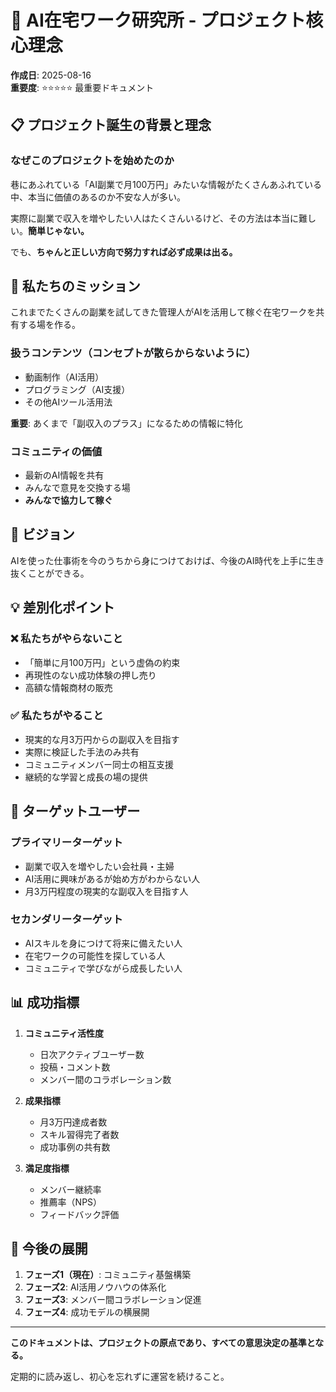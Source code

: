 # 🎯 AI在宅ワーク研究所 - プロジェクト核心理念

**作成日**: 2025-08-16  
**重要度**: ⭐⭐⭐⭐⭐ 最重要ドキュメント

## 📋 プロジェクト誕生の背景と理念

### なぜこのプロジェクトを始めたのか

巷にあふれている「AI副業で月100万円」みたいな情報がたくさんあふれている中、本当に価値のあるのか不安な人が多い。

実際に副業で収入を増やしたい人はたくさんいるけど、その方法は本当に難しい。**簡単じゃない。**

でも、**ちゃんと正しい方向で努力すれば必ず成果は出る。**

## 🚀 私たちのミッション

これまでたくさんの副業を試してきた管理人がAIを活用して稼ぐ在宅ワークを共有する場を作る。

### 扱うコンテンツ（コンセプトが散らからないように）
- 動画制作（AI活用）
- プログラミング（AI支援）
- その他AIツール活用法

**重要**: あくまで「副収入のプラス」になるための情報に特化

### コミュニティの価値
- 最新のAI情報を共有
- みんなで意見を交換する場
- **みんなで協力して稼ぐ**

## 🌟 ビジョン

AIを使った仕事術を今のうちから身につけておけば、今後のAI時代を上手に生き抜くことができる。

## 💡 差別化ポイント

### ❌ 私たちがやらないこと
- 「簡単に月100万円」という虚偽の約束
- 再現性のない成功体験の押し売り
- 高額な情報商材の販売

### ✅ 私たちがやること
- 現実的な月3万円からの副収入を目指す
- 実際に検証した手法のみ共有
- コミュニティメンバー同士の相互支援
- 継続的な学習と成長の場の提供

## 🎯 ターゲットユーザー

### プライマリーターゲット
- 副業で収入を増やしたい会社員・主婦
- AI活用に興味があるが始め方がわからない人
- 月3万円程度の現実的な副収入を目指す人

### セカンダリーターゲット
- AIスキルを身につけて将来に備えたい人
- 在宅ワークの可能性を探している人
- コミュニティで学びながら成長したい人

## 📊 成功指標

1. **コミュニティ活性度**
   - 日次アクティブユーザー数
   - 投稿・コメント数
   - メンバー間のコラボレーション数

2. **成果指標**
   - 月3万円達成者数
   - スキル習得完了者数
   - 成功事例の共有数

3. **満足度指標**
   - メンバー継続率
   - 推薦率（NPS）
   - フィードバック評価

## 🔄 今後の展開

1. **フェーズ1（現在）**: コミュニティ基盤構築
2. **フェーズ2**: AI活用ノウハウの体系化
3. **フェーズ3**: メンバー間コラボレーション促進
4. **フェーズ4**: 成功モデルの横展開

---

**このドキュメントは、プロジェクトの原点であり、すべての意思決定の基準となる。**

定期的に読み返し、初心を忘れずに運営を続けること。